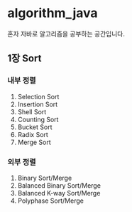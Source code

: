# algorithm_java
혼자 자바로 알고리즘을 공부하는 공간입니다.

## 1장 Sort
### 내부 정렬
1. Selection Sort
2. Insertion Sort
3. Shell Sort
4. Counting Sort
5. Bucket Sort
6. Radix Sort
7. Merge Sort
### 외부 정렬
1. Binary Sort/Merge
2. Balanced Binary Sort/Merge
3. Balanced K-way Sort/Merge
4. Polyphase Sort/Merge
